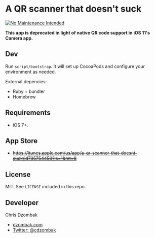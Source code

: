 # A QR scanner that doesn't suck

[![No Maintenance Intended](http://unmaintained.tech/badge.svg)](http://unmaintained.tech/)

**This app is deprecated in light of native QR code support in iOS 11's Camera app.**

## Dev

Run `script/bootstrap`. It will set up CocoaPods and configure your environment as needed.

External depencies:

* Ruby + bundler
* Homebrew

## Requirements

* iOS 7+.

## App Store

* ~~https://itunes.apple.com/us/app/a-qr-scanner-that-doesnt-suck/id735754450?ls=1&mt=8~~

## License

MIT. See `LICENSE` included in this repo.

## Developer

Chris Dzombak

* [dzombak.com](https://www.dzombak.com)
* [Twitter: @cdzombak](https://twitter.com/cdzombak)
